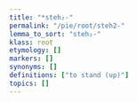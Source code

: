 ```yaml
---
title: "*steh₂-"
permalink: "/pie/root/steh2-"
lemma_to_sort: "steh₂-"
klass: root
etymology: []
markers: []
synonyms: []
definitions: ["to stand (up)"]
topics: []
---
```

